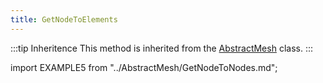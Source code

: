 ```yaml
---
title: GetNodeToElements
---
```


:::tip Inheritence
This method is inherited from the [AbstractMesh](../AbstractMesh/AbstractMesh_.md) class.
:::

import EXAMPLE5 from "../AbstractMesh/GetNodeToNodes.md";

<EXAMPLE5 />
